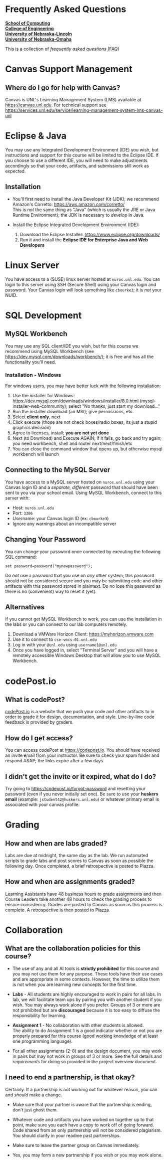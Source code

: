 # Frequently Asked Questions
**[School of Computing](https://computing.unl.edu/)**  
**[College of Engineering](https://engineering.unl.edu/)**  
**[University of Nebraska-Lincoln](https://unl.edu)**  
**[University of Nebraska-Omaha](https://http://unomaha.edu/)**  

This is a collection of *frequently asked questions* (FAQ)

# Canvas Support Management

## Where do I go for help with Canvas?

Canvas is UNL's Learning Management System (LMS) available at
<https://canvas.unl.edu>.  For technical support see
<https://services.unl.edu/service/learning-management-system-lms-canvas-unl>

# Eclipse & Java

You may use any Integrated Development Environment (IDE) you wish, but instructions
and support for this course will be limited to the Eclipse IDE.  If you choose
to use a different IDE, you will need to make adjustments accordingly so that
your code, artifacts, and submissions still work as expected.

## Installation

  - You'll first need to install the Java Developer Kit (JDK); we recommend
    Amazon's Corretto:
    <https://aws.amazon.com/corretto/>  
    This is *not* the same thing as "Java" (which is usually the JRE or
    Java Runtime Environment); the JDK is necessary to *develop* in Java.

  - Install the Eclipse Integrated Development Environment (IDE):  

    1. Download the Eclipse Installer: <https://www.eclipse.org/downloads/>  
    2. Run it and install the **Eclipse IDE for Enterprise Java and Web Developers**

# Linux Server

You have access to a (SUSE) linux server hosted at `nuros.unl.edu`.  You
can login to this server using SSH (Secure Shell) using your Canvas login and
password.  Your Canvas login will look something like `cbourke3`; it is *not*
your NUID.

# SQL Development

## MySQL Workbench

You may use any SQL client/IDE you wish, but for this course we recommend using
MySQL Workbench (see <https://dev.mysql.com/downloads/workbench/>); it is
free and has all the functionality you'll need.

### Installation - Windows

For windows users, you may have better luck with the following installation:  
  1. Use the installer for Windows: <https://dev.mysql.com/downloads/windows/installer/8.0.html>
     (mysql-installer-web-community); select "No thanks, just start my download..."
  2. Run the installer download (an MSI); give permissions, etc.
  3. Select **client only**, next
  4. Click execute (those are not check boxes/radio boxes, its just a stupid graphics decision)
  5. Agree to licenses, install; **you are not yet done**
  6. Next (to Download) and Execute AGAIN; if it fails, go back and try again;
     you need workbench, shell and router next/next/finish/etc
  7. You can close the command window that opens up, but otherwise mysql workbench will launch

## Connecting to the MySQL Server

You have access to a MySQL server hosted on `nuros.unl.edu` using your
Canvas login ID and a *separate, different* password that should have been
sent to you via your school email.  Using MySQL Workbench, connect to this
server with:
  * Host: `nuros.unl.edu`
  * Port: `3306`
  * Username: your Canvas login ID (ex: `cbourke3`)
  * Ignore any warnings about an incompatible server

## Changing Your Password

You can change your password once connected by executing the following SQL
command:  

  `set password=password("mynewpassword");`

Do *not* use a password that you use on *any* other system; this password should
not be considered secure and you may be submitting code and other artifacts with
this password stored in plaintext.  Do no lose this password as there is no
(convenient) way to reset it (yet).

## Alternatives

If you cannot get MySQL Workbench to work, you can use the installation in the
labs or you can connect to our lab computers remotely.  
  1. Download a VMWare Horizon Client: <https://myhorizon.vmware.com>
  2. Use it to connect to `cse-vmcs-01.unl.edu`  
  3. Log in with your `@unl.edu` using `username1@unl.edu`
  4. Once you have logged in, select "Terminal Server" and you will have a
     remotely accessible Windows Desktop that will allow you to use MySQL Workbench.

# codePost.io

## What is codePost?

[codePost.io](https://codepost.io) is a website that we push your code and
other artifacts to in order to grade it for design, documentation, and style.
Line-by-line code feedback is provided by graders.  

## How do I get access?

You can access codePost at <https://codepost.io>.  You should have received
an invite email from your instructor.  Be sure to check your spam
folder and respond ASAP; the links expire after a few days.

## I didn't get the invite or it expired, what do I do?

Try going to https://codepost.io/forgot-password and resetting your password
(even if you never initially set one).  Be sure to use your **huskers email**
(example: `jstudent42@huskers.unl.edu`) or whatever primary email is
associated with your canvas profile.

# Grading

## How and when are labs graded?

Labs are due at midnight, the same day as the lab.  We run automated
scripts to grade labs and post scores to Canvas as soon as possible
the following day.  Once completed, a brief retrospective is posted
to Piazza.

## How and when are assignments graded?

Learning Assistants have 48 business hours to grade assignments and
then Course Leaders take another 48 hours to check the grading process
to ensure consistency.  Grades are posted to Canvas as soon as this
process is complete.  A retrospective is then posted to Piazza.

# Collaboration

## What are the collaboration policies for this course?

* The use of any and all AI tools is **strictly prohibited** for this course and
  you may not use them for any purpose.  These tools have their use cases and
  are appropriate in some contexts.  However, the time to utilize them is not
  when you are learning new concepts for the first time.

* **Labs** - All students are highly encouraged to work in pairs for all labs.
  In lab, we will facilitate team ups by pairing you with another student if
  you wish.  You may always work alone if you prefer.  Groups of 3 or more are
  not prohibited but are **discouraged** because it is too easy to diffuse
  the responsibility for learning.  

* **Assignment 1** - No collaboration with other students is allowed.  
  The ability to do Assignment 1 is a good indicator whether or not you are
  properly prepared for this course (good working knowledge of at least one
  programming language).  

* For all other assignments (2-8) and the design document, you may work in pairs
  but may not work in groups of 3 or more.  See the full details and *requirements*
  for doing so provided in the project overview document.

## I need to end a partnership, is that okay?

Certainly.  If a partnership is not working out for whatever reason, you can
and *should* make a change.

* Make sure that your partner is aware that the partnership is ending, don't
  just ghost them.

* Whatever code and artifacts you have worked on together up to that point, make
  sure you each have a copy to work off of going forward.  Code shared from an
  only partnership will not be considered plagiarism.  You should clarify in
  your readme past partnerships.

* Make sure to leave the partner group on Canvas immediately.

* Yes, you may form a new partnership if you wish or you may work alone.
